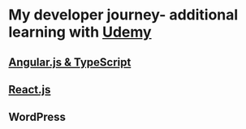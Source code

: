 # My developer journey- additional learning with [Udemy](https://www.udemy.com/?utm_source=adwords-brand&utm_medium=udemyads&utm_campaign=Brand-Udemy_la.EN_cc.UK_dev&utm_term=_._ag_136625441456_._ad_595700622930_._de_c_._dm__._pl__._ti_kwd-296956216253_._li_1006886_._pd__._&utm_term=_._pd__._kw_udemy_._&matchtype=b&gad_source=1&gclid=EAIaIQobChMIidfFwf34gwMVnIBQBh0UeAFDEAAYASAAEgIc9fD_BwE)


## [Angular.js & TypeScript](https://github.com/zhenyahodges/Udemy/tree/main/Angular-udemy/my-first-app)
## [React.js](https://github.com/zhenyahodges/Udemy/tree/main/react-udemy)
## WordPress
 
